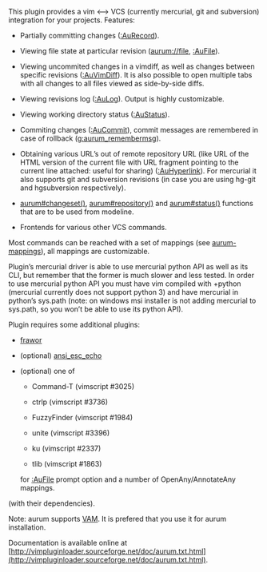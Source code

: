 
This plugin provides a vim <--> VCS (currently mercurial, git and subversion) 
integration for your projects. Features:

  - Partially committing changes ([:AuRecord](http://vimpluginloader.sourceforge.net/doc/aurum.txt.html#line415-0)).

  - Viewing file state at particular revision ([aurum://file](http://vimpluginloader.sourceforge.net/doc/aurum.txt.html#line702-0), [:AuFile](http://vimpluginloader.sourceforge.net/doc/aurum.txt.html#line171-0)).

  - Viewing uncommited changes in a vimdiff, as well as changes between 
    specific revisions ([:AuVimDiff](http://vimpluginloader.sourceforge.net/doc/aurum.txt.html#line458-0)). It is also possible to open multiple 
    tabs with all changes to all files viewed as side-by-side diffs.

  - Viewing revisions log ([:AuLog](http://vimpluginloader.sourceforge.net/doc/aurum.txt.html#line270-0)). Output is highly customizable.

  - Viewing working directory status ([:AuStatus](http://vimpluginloader.sourceforge.net/doc/aurum.txt.html#line419-0)).

  - Commiting changes ([:AuCommit](http://vimpluginloader.sourceforge.net/doc/aurum.txt.html#line111-0)), commit messages are remembered in case of 
    rollback ([g:aurum_remembermsg](http://vimpluginloader.sourceforge.net/doc/aurum.txt.html#line1085-0)).

  - Obtaining various URL’s out of remote repository URL (like URL of the HTML 
    version of the current file with URL fragment pointing to the current line 
    attached: useful for sharing) ([:AuHyperlink](http://vimpluginloader.sourceforge.net/doc/aurum.txt.html#line213-0)). For mercurial it also 
    supports git and subversion revisions (in case you are using hg-git and 
    hgsubversion respectively).

  - [aurum#changeset()](http://vimpluginloader.sourceforge.net/doc/aurum.txt.html#line514-0), [aurum#repository()](http://vimpluginloader.sourceforge.net/doc/aurum.txt.html#line510-0) and [aurum#status()](http://vimpluginloader.sourceforge.net/doc/aurum.txt.html#line518-0) functions 
    that are to be used from modeline.

  - Frontends for various other VCS commands.

Most commands can be reached with a set of mappings (see [aurum-mappings](http://vimpluginloader.sourceforge.net/doc/aurum.txt.html#line864-0)), 
all mappings are customizable.


Plugin’s mercurial driver is able to use mercurial python API as well as its 
CLI, but remember that the former is much slower and less tested. In order to 
use mercurial python API you must have vim compiled with +python (mercurial 
currently does not support python 3) and have mercurial in python’s sys.path 
(note: on windows msi installer is not adding mercurial to sys.path, so you 
won’t be able to use its python API).


Plugin requires some additional plugins:

  - [frawor](https://bitbucket.org/ZyX_I/frawor)

  - (optional) [ansi_esc_echo](https://bitbucket.org/ZyX_I/ansi_esc_echo)

  - (optional) one of

      - Command-T (vimscript #3025)

      - ctrlp (vimscript #3736)

      - FuzzyFinder (vimscript #1984)

      - unite (vimscript #3396)

      - ku (vimscript #2337)

      - tlib (vimscript #1863)

    for [:AuFile](http://vimpluginloader.sourceforge.net/doc/aurum.txt.html#line171-0) prompt option and a number of OpenAny/AnnotateAny mappings.

(with their dependencies).


Note: aurum supports [VAM](https://github.com/MarcWeber/vim-addon-manager). It 
      is prefered that you use it for aurum installation.

Documentation is available online at [http://vimpluginloader.sourceforge.net/doc/aurum.txt.html](http://vimpluginloader.sourceforge.net/doc/aurum.txt.html).
